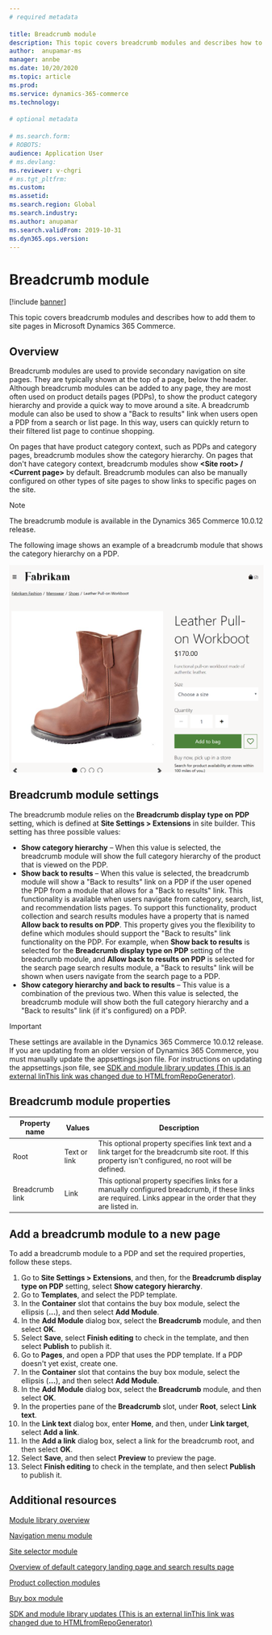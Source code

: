 ```yaml
---
# required metadata

title: Breadcrumb module 
description: This topic covers breadcrumb modules and describes how to add them to site pages in Microsoft Dynamics 365 Commerce.
author:  anupamar-ms
manager: annbe
ms.date: 10/20/2020
ms.topic: article
ms.prod: 
ms.service: dynamics-365-commerce
ms.technology: 

# optional metadata

# ms.search.form: 
# ROBOTS: 
audience: Application User
# ms.devlang: 
ms.reviewer: v-chgri
# ms.tgt_pltfrm: 
ms.custom: 
ms.assetid: 
ms.search.region: Global
ms.search.industry: 
ms.author: anupamar
ms.search.validFrom: 2019-10-31
ms.dyn365.ops.version: 
---
```


# Breadcrumb module

[!include [banner](includes/banner.md)]

This topic covers breadcrumb modules and describes how to add them to site pages in Microsoft Dynamics 365 Commerce.

## Overview

Breadcrumb modules are used to provide secondary navigation on site pages. They are typically shown at the top of a page, below the header. Although breadcrumb modules can be added to any page, they are most often used on product details pages (PDPs), to show the product category hierarchy and provide a quick way to move around a site. A breadcrumb module can also be used to show a "Back to results" link when users open a PDP from a search or list page. In this way, users can quickly return to their filtered list page to continue shopping.

On pages that have product category context, such as PDPs and category pages, breadcrumb modules show the category hierarchy. On pages that don't have category context, breadcrumb modules show **&lt;Site root&gt; / &lt;Current page&gt;** by default. Breadcrumb modules can also be manually configured on other types of site pages to show links to specific pages on the site.

> [!NOTE]
> The breadcrumb module is available in the Dynamics 365 Commerce 10.0.12 release.

The following image shows an example of a breadcrumb module that shows the category hierarchy on a PDP.

![Example of a breadcrumb module](./media/ecommerce-breadcrumb.PNG)

## Breadcrumb module settings

The breadcrumb module relies on the **Breadcrumb display type on PDP** setting, which is defined at **Site Settings \> Extensions** in site builder. This setting has three possible values:

- **Show category hierarchy** – When this value is selected, the breadcrumb module will show the full category hierarchy of the product that is viewed on the PDP.
- **Show back to results** – When this value is selected, the breadcrumb module will show a "Back to results" link on a PDP if the user opened the PDP from a module that allows for a "Back to results" link. This functionality is available when users navigate from category, search, list, and recommendation lists pages. To support this functionality, product collection and search results modules have a property that is named **Allow back to results on PDP**. This property gives you the flexibility to define which modules should support the "Back to results" link functionality on the PDP. For example, when **Show back to results** is selected for the **Breadcrumb display type on PDP** setting of the breadcrumb module, and **Allow back to results on PDP** is selected for the search page search results module, a "Back to results" link will be shown when users navigate from the search page to a PDP.
- **Show category hierarchy and back to results** – This value is a combination of the previous two. When this value is selected, the breadcrumb module will show both the full category hierarchy and a "Back to results" link (if it's configured) on a PDP.

> [!IMPORTANT]
> These settings are available in the Dynamics 365 Commerce 10.0.12 release. If you are updating from an older version of Dynamics 365 Commerce, you must manually update the appsettings.json file. For instructions on updating the appsettings.json file, see [SDK and module library updates (This is an external linThis link was changed due to HTMLfromRepoGenerator)](https://docs.wika.com/en-us/dynamics365/supply-chain/commerce/e-commerce-extensibility/sdk-updates).

## Breadcrumb module properties

| Property name | Values | Description |
|---------------|--------|-------------|
| Root | Text or link| This optional property specifies link text and a link target for the breadcrumb site root. If this property isn't configured, no root will be defined. |
| Breadcrumb link | Link | This optional property specifies links for a manually configured breadcrumb, if these links are required. Links appear in the order that they are listed in. |

## Add a breadcrumb module to a new page

To add a breadcrumb module to a PDP and set the required properties, follow these steps.

1. Go to **Site Settings \> Extensions**, and then, for the **Breadcrumb display type on PDP** setting, select **Show category hierarchy**.
1. Go to **Templates**, and select the PDP template.
1. In the **Container** slot that contains the buy box module, select the ellipsis (**...**), and then select **Add Module**.
1. In the **Add Module** dialog box, select the **Breadcrumb** module, and then select **OK**.
1. Select **Save**, select **Finish editing** to check in the template, and then select **Publish** to publish it.
1. Go to **Pages**, and open a PDP that uses the PDP template. If a PDP doesn't yet exist, create one.
1. In the **Container** slot that contains the buy box module, select the ellipsis (**...**), and then select **Add Module**.
1. In the **Add Module** dialog box, select the **Breadcrumb** module, and then select **OK**.
1. In the properties pane of the **Breadcrumb** slot, under **Root**, select **Link text**.
1. In the **Link text** dialog box, enter **Home**, and then, under **Link target**, select **Add a link**.
1. In the **Add a link** dialog box, select a link for the breadcrumb root, and then select **OK**.
1. Select **Save**, and then select **Preview** to preview the page.
1. Select **Finish editing** to check in the template, and then select **Publish** to publish it.

## Additional resources

[Module library overview](starter-kit-overview.md)

[Navigation menu module](nav-menu-module.md)

[Site selector module](site-selector.md)

[Overview of default category landing page and search results page](category-search-page-overview.md)

[Product collection modules](product-collection-module-overview.md)

[Buy box module](add-buy-box.md)

[SDK and module library updates (This is an external linThis link was changed due to HTMLfromRepoGenerator)](https://docs.wika.com/en-us/dynamics365/supply-chain/commerce/e-commerce-extensibility/sdk-updates)
